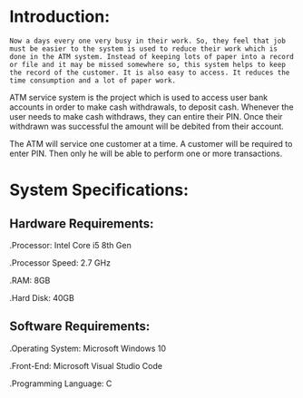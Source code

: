 # Introduction:
 	Now a days every one very busy in their work. So, they feel that job must be easier to the system is used to reduce their work which is done in the ATM system. Instead of keeping lots of paper into a record or file and it may be missed somewhere so, this system helps to keep the record of the customer. It is also easy to access. It reduces the time consumption and a lot of paper work.

ATM service system is the project which is used to access user bank accounts in order to make cash withdrawals, to deposit cash. Whenever the user needs to make cash withdraws, they can entire their PIN. Once their withdrawn was successful the amount will be debited from their account.

The ATM will service one customer at a time. A customer will be required to enter PIN. Then only he will be able to perform one or more transactions. 
# System Specifications:
## Hardware Requirements:
.Processor: Intel Core i5 8th Gen

.Processor Speed: 2.7 GHz

.RAM: 8GB

.Hard Disk: 40GB
## Software Requirements:
.Operating System: Microsoft Windows 10

.Front-End: Microsoft Visual Studio Code

.Programming Language: C
